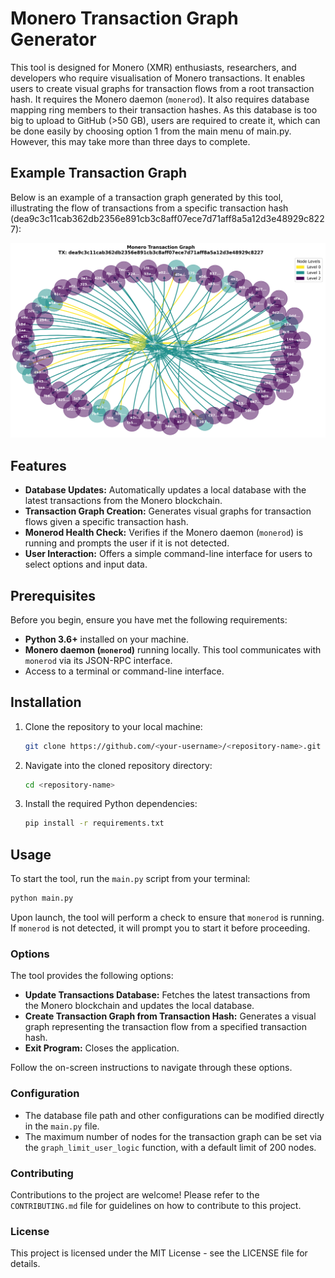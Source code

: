 # Monero Transaction Graph Generator

This tool is designed for Monero (XMR) enthusiasts, researchers, and developers who require visualisation of Monero transactions. It enables users to  create visual graphs for transaction flows from a root transaction hash. It requires the Monero daemon (`monerod`). It also requires database mapping ring members to their transaction hashes. As this database is too big to upload to GitHub (>50 GB), users are required to create it, which can be done easily by choosing option 1 from the main menu of main.py. However, this may take more than three days to complete.

## Example Transaction Graph

Below is an example of a transaction graph generated by this tool, illustrating the flow of transactions from a specific transaction hash (dea9c3c11cab362db2356e891cb3c8aff07ece7d71aff8a5a12d3e48929c8227):

![Example Transaction Graph](examples/tx_graph_example.png)


## Features

- **Database Updates:** Automatically updates a local database with the latest transactions from the Monero blockchain.
- **Transaction Graph Creation:** Generates visual graphs for transaction flows given a specific transaction hash.
- **Monerod Health Check:** Verifies if the Monero daemon (`monerod`) is running and prompts the user if it is not detected.
- **User Interaction:** Offers a simple command-line interface for users to select options and input data.

## Prerequisites

Before you begin, ensure you have met the following requirements:

- **Python 3.6+** installed on your machine.
- **Monero daemon (`monerod`)** running locally. This tool communicates with `monerod` via its JSON-RPC interface.
- Access to a terminal or command-line interface.

## Installation

1. Clone the repository to your local machine:
    ```bash
    git clone https://github.com/<your-username>/<repository-name>.git
    ```

2. Navigate into the cloned repository directory:
    ```bash
    cd <repository-name>
    ```

3. Install the required Python dependencies:
    ```bash
    pip install -r requirements.txt
    ```

## Usage

To start the tool, run the `main.py` script from your terminal:

```bash
python main.py
```

Upon launch, the tool will perform a check to ensure that `monerod` is running. If `monerod` is not detected, it will prompt you to start it before proceeding.

### Options

The tool provides the following options:

- **Update Transactions Database:** Fetches the latest transactions from the Monero blockchain and updates the local database.
- **Create Transaction Graph from Transaction Hash:** Generates a visual graph representing the transaction flow from a specified transaction hash.
- **Exit Program:** Closes the application.

Follow the on-screen instructions to navigate through these options.

### Configuration

- The database file path and other configurations can be modified directly in the `main.py` file.
- The maximum number of nodes for the transaction graph can be set via the `graph_limit_user_logic` function, with a default limit of 200 nodes.

### Contributing

Contributions to the project are welcome! Please refer to the `CONTRIBUTING.md` file for guidelines on how to contribute to this project.

### License

This project is licensed under the MIT License - see the LICENSE file for details.
